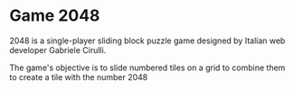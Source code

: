 # Game 2048
2048 is a single-player sliding block puzzle game designed by Italian web developer Gabriele Cirulli.

The game's objective is to slide numbered tiles on a grid to combine them to create a tile with the number 2048

